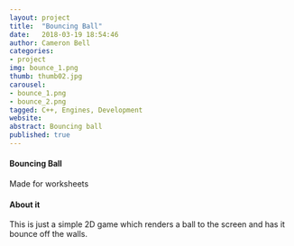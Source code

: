 ```yaml
---
layout: project
title:  "Bouncing Ball"
date:   2018-03-19 18:54:46
author: Cameron Bell
categories:
- project
img: bounce_1.png
thumb: thumb02.jpg
carousel:
- bounce_1.png
- bounce_2.png
tagged: C++, Engines, Development
website: 
abstract: Bouncing ball
published: true
---
```

#### Bouncing Ball
Made for worksheets
#### About it
This is just a simple 2D game which renders a ball to the screen and has it bounce off the walls.


